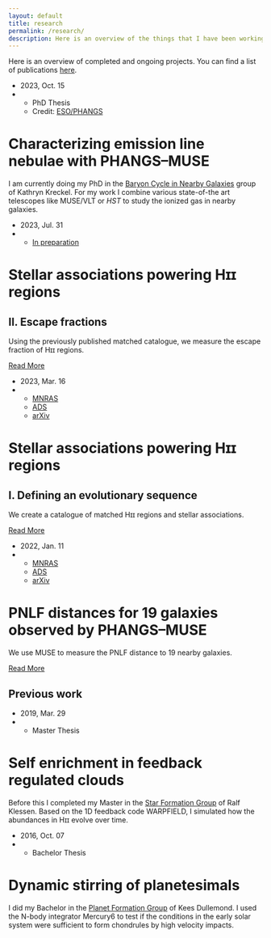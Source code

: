 ```yaml
---
layout: default
title: research
permalink: /research/
description: Here is an overview of the things that I have been working on over the last years
---
```


Here is an overview of completed and ongoing projects. You can find a list of publications [here](/research/publications).


<div class="blog-card alt">
<div class="meta">
    <div class="photo" style="background-image: url(/assets/img/NGC4303.jpg)"></div>
    <ul class="details">
    <li class="date">2023, Oct. 15</li>
    <li class="tags">
        <ul>
        <li>PhD Thesis</li>
        <li>Credit: <a href="https://www.eso.org/public/images/eso2110b/">ESO/PHANGS</a></li>
        </ul>
    </li>
    </ul>
</div>
<div class="description">
    <h1>Characterizing emission line nebulae with PHANGS–MUSE</h1>
    <p>I am currently doing my PhD in the <a href="https://wwwstaff.ari.uni-heidelberg.de/kkreckel/">Baryon Cycle in Nearby Galaxies</a> group of Kathryn Kreckel. For my work I combine various state-of-the art telescopes like MUSE/VLT or <i>HST</i> to study the ionized gas in nearby galaxies.</p>
</div>
</div>


<div class="blog-card">
<div class="meta">
    <div class="photo" style="background-image: url(/assets/img/escape_fraction.png)"></div>
    <ul class="details">
    <li class="date">2023, Jul. 31</li>
    <li class="tags">
        <ul>
        <li><a href="#">In preparation</a></li>
        </ul>
    </li>
    </ul>
</div>
<div class="description">
    <h1>Stellar associations powering Hɪɪ regions</h1>
    <h2>II. Escape fractions</h2>
    <p>Using the previously published matched catalogue, we measure the escape fraction of Hɪɪ regions.</p>
    <p class="read-more">
    <a href="/research/escape_fractions">Read More</a>
    </p>
</div>
</div>

<div class="blog-card alt">
<div class="meta">
    <div class="photo" style="background-image: url(/assets/img/HII_region_evolution.jpg)"></div>
    <ul class="details">
    <li class="date">2023, Mar. 16</li>
    <li class="tags">
        <ul>
        <li><a href="http://dx.doi.org/10.1093/mnras/stad878">MNRAS</a></li>
        <li><a href="https://ui.adsabs.harvard.edu/abs/arXiv:2303.12101">ADS</a></li>
        <li><a href="https://arxiv.org/abs/2303.12101">arXiv</a></li>
        </ul>
    </li>
    </ul>
</div>
<div class="description">
    <h1>Stellar associations powering Hɪɪ regions</h1>
    <h2>I. Defining an evolutionary sequence</h2>
    <p>We create a catalogue of matched Hɪɪ regions and stellar associations.</p>
    <p class="read-more">
    <a href="/research/evolution">Read More</a>
    </p>
</div>
</div>

<div class="blog-card">
<div class="meta">
    <div class="photo" style="background-image: url(/assets/img/pnlf_single.png)"></div>
    <ul class="details">
    <!--<li class="author"><a href="#">Fabian Scheuermann</a></li>-->
    <li class="date">2022, Jan. 11</li>
    <li class="tags">
        <ul>
        <li><a href="http://dx.doi.org/10.1093/mnras/stac110">MNRAS</a></li>
        <li><a href="https://ui.adsabs.harvard.edu/abs/2022MNRAS.511.6087S">ADS</a></li>
        <li><a href="https://arxiv.org/abs/2201.04641">arXiv</a></li>
        </ul>
    </li>
    </ul>
</div>
<div class="description">
    <h1>PNLF distances for 19 galaxies observed by PHANGS–MUSE</h1>
    <p>We use MUSE to measure the PNLF distance to 19 nearby galaxies.</p>
    <p class="read-more">
    <a href="/research/pnlf">Read More</a>
    </p>
</div>
</div>


## Previous work

<div class="blog-card alt">
<div class="meta">
    <div class="photo" style="background-image: url(/assets/img/msc_thesis.png)"></div>
    <ul class="details">
    <li class="date">2019, Mar. 29</li>
    <li class="tags">
        <ul>
        <li>Master Thesis</li>
        </ul>
    </li>
    </ul>
</div>
<div class="description">
    <h1>Self enrichment in feedback regulated clouds</h1>
    <p>Before this I completed my Master in the <a href="http://klessen.org/">Star Formation Group</a> of Ralf Klessen. Based on the 1D feedback code WARPFIELD, I simulated how the abundances in Hɪɪ evolve over time. </p>
</div>
</div>


<div class="blog-card">
<div class="meta">
    <div class="photo" style="background-image: url(/assets/img/bsc_thesis.png)"></div>
    <ul class="details">
    <li class="date">2016, Oct. 07</li>
    <li class="tags">
        <ul>
        <li>Bachelor Thesis</li>
        </ul>
    </li>
    </ul>
</div>
<div class="description">
    <h1>Dynamic stirring of planetesimals</h1>
    <p>I did my Bachelor in the <a href="http://www.ita.uni-heidelberg.de/~dullemond/">Planet Formation Group</a> of Kees Dullemond. I used the N-body integrator Mercury6 to test if the conditions in the early solar system were sufficient to form chondrules by high velocity impacts.</p>
</div>
</div>
